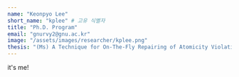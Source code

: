 ```yaml
---
name: "Keonpyo Lee"
short_name: "kplee" # 고유 식별자
title: "Ph.D. Program"
email: "gnurvy2@gnu.ac.kr"
image: "/assets/images/researcher/kplee.png"
thesis: "(Ms) A Technique for On-The-Fly Repairing of Atomicity Violation in GPU Programs\n(Ph.D)" 
---
```

it's me!